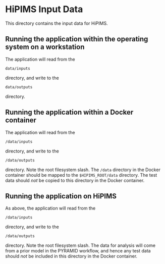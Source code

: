 # HiPIMS Input Data
This directory contains the input data for HiPIMS.

## Running the application within the operating system on a workstation
The application will read from the
```
data/inputs
```
directory, and write to the
```
data/outputs
```
directory.

## Running the application within a Docker container
The application will read from the
```
/data/inputs
```
directory, and write to the
```
/data/outputs
```
directory. Note the root filesystem slash. The `/data` directory in the Docker container should be mapped to the `$HIPIMS_ROOT/data` directory. The test data should *not* be copied to this directory in the Docker container.

## Running the application on HiPIMS
As above, the application will read from the
```
/data/inputs
```
directory, and write to the
```
/data/outputs
```
directory. Note the root filesystem slash. The data for analysis will come from a prior model in the PYRAMID workflow, and hence any test data should *not* be included in this directory in the Docker container.

